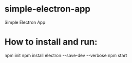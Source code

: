 # simple-electron-app
Simple Electron App


# How to install and run:
npm init
npm install electron --save-dev --verbose
npm start
